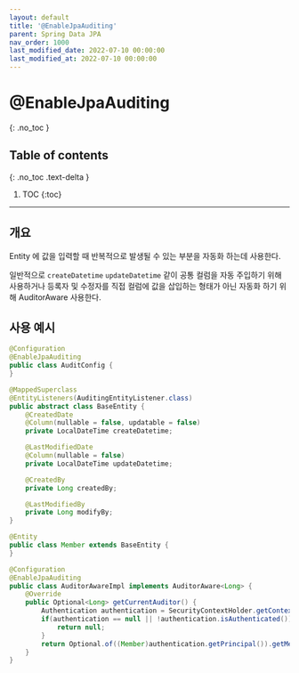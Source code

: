 ```yaml
---
layout: default
title: '@EnableJpaAuditing'
parent: Spring Data JPA
nav_order: 1000
last_modified_date: 2022-07-10 00:00:00
last_modified_at: 2022-07-10 00:00:00
---
```


# @EnableJpaAuditing
{: .no_toc }

## Table of contents
{: .no_toc .text-delta }

1. TOC
{:toc}

---

## 개요

Entity 에 값을 입력할 때 반복적으로 발생될 수 있는 부분을 자동화 하는데 사용한다.

일반적으로 `createDatetime` `updateDatetime` 같이 공통 컬럼을 자동 주입하기 위해 사용하거나 등록자 및 수정자를 직접 컬럼에 값을 삽입하는 형태가 아닌 자동화 하기 위해 AuditorAware 사용한다.

## 사용 예시

```java
@Configuration
@EnableJpaAuditing
public class AuditConfig {
}
```

```java
@MappedSuperclass
@EntityListeners(AuditingEntityListener.class)
public abstract class BaseEntity {
    @CreatedDate
    @Column(nullable = false, updatable = false)
    private LocalDateTime createDatetime;

    @LastModifiedDate
    @Column(nullable = false)
    private LocalDateTime updateDatetime;

    @CreatedBy
    private Long createdBy;

    @LastModifiedBy
    private Long modifyBy;
}
```

```java
@Entity
public class Member extends BaseEntity {
}
```


```java
@Configuration
@EnableJpaAuditing
public class AuditorAwareImpl implements AuditorAware<Long> {
	@Override
	public Optional<Long> getCurrentAuditor() {
        Authentication authentication = SecurityContextHolder.getContext().getAuthentication();
        if(authentication == null || !authentication.isAuthenticated()) {
            return null;
        }
        return Optional.of((Member)authentication.getPrincipal()).getMemberId();
	}
}
```